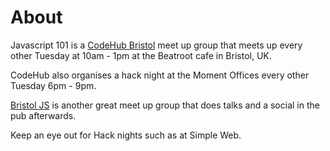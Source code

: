 # About

Javascript 101 is a [CodeHub Bristol](https://www.meetup.com/CodeHub-Bristol/) meet up group that meets up every other Tuesday at 10am - 1pm at the Beatroot cafe in Bristol, UK.

CodeHub also organises a hack night at the Moment Offices every other Tuesday 6pm - 9pm.

[Bristol JS](https://www.meetup.com/BristolJS/) is another great meet up group that does talks and a social in the pub afterwards. 

Keep an eye out for Hack nights such as at Simple Web.



